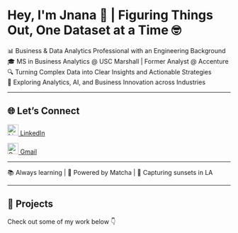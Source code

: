 # Hey, I'm Jnana 👋 | Figuring Things Out, One Dataset at a Time 🤓  

📊 Business & Data Analytics Professional with an Engineering Background  
🎓 MS in Business Analytics @ USC Marshall | Former Analyst @ Accenture  
🔍 Turning Complex Data into Clear Insights and Actionable Strategies  
🌱 Exploring Analytics, AI, and Business Innovation across Industries   

---

## 🌐 Let’s Connect  

<p>
  <a href="https://www.linkedin.com/in/jnana-k-p" target="_blank">
    <img src="https://cdn-icons-png.flaticon.com/512/174/174857.png" alt="LinkedIn" width="25"/> LinkedIn
  </a>
</p>

<p>
  <a href="mailto:jnanaakp@gmail.com">
    <img src="https://cdn-icons-png.flaticon.com/512/732/732200.png" alt="Gmail" width="25"/> Gmail
  </a>
</p>


---

📚 Always learning | 🍵 Powered by Matcha | 📸 Capturing sunsets in LA  

---

## 📌 Projects  
Check out some of my work below 👇  
